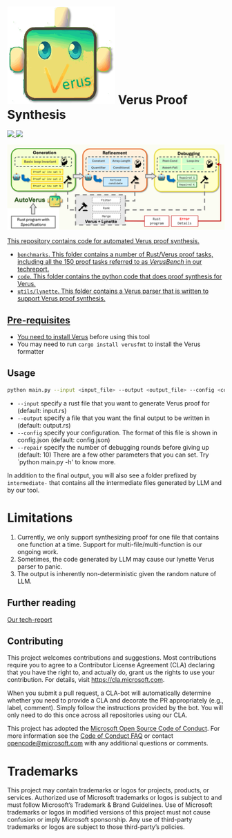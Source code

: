 # ![Project logo](assets/logo.png) Verus Proof Synthesis

<p align="left">
    <a href="https://arxiv.org/abs/2409.13082"><img src="https://img.shields.io/badge/arXiv-2409.13082-b31b1b.svg?style=for-the-badge">
    <a href="https://sites.google.com/view/autoverus"><img src="https://img.shields.io/badge/Website-blue.svg?style=for-the-badge">
</p>

![Framework](assets/framework.png)

This repository contains code for automated Verus proof synthesis.

* `benchmarks`. This folder contains a number of Rust/Verus proof tasks, including all the 150 proof tasks referred to as <i>VerusBench</i> in our techreport.
* `code`. This folder contains the python code that does proof synthesis for Verus.
* `utils/lynette`. This folder contains a Verus parser that is written to support Verus proof synthesis.

## Pre-requisites

* You need to install [Verus](https://github.com/verus-lang/verus) before using this tool
* You may need to run `cargo install verusfmt` to install the Verus formatter

## Usage

```bash
python main.py --input <input_file> --output <output_file> --config <config_file> 
```
* `--input` specify a rust file that you want to generate Verus proof for (default: input.rs)
* `--output` specify a file that you want the final output to be written in (default: output.rs)
* `--config` specify your configuration. The format of this file is shown in config.json (default: config.json)
* `--repair` specify the number of debugging rounds before giving up (default: 10) 
There are a few other parameters that you can set. Try `python main.py -h' to know more.

In addition to the final output, you will also see a folder prefixed by `intermediate-` that contains all the intermediate files generated by LLM and by our tool.

# Limitations
1. Currently, we only support synthesizing proof for one file that contains one function at a time. Support for multi-file/multi-function is our ongoing work.
2. Sometimes, the code generated by LLM may cause our lynette Verus parser to panic.
3. The output is inherently non-deterministic given the random nature of LLM.

## Further reading

[Our tech-report](https://arxiv.org/abs/2409.13082)

## Contributing

This project welcomes contributions and suggestions. Most contributions require you to agree to a Contributor License Agreement (CLA) declaring that you have the right to, and actually do, grant us the rights to use your contribution. For details, visit https://cla.microsoft.com.

When you submit a pull request, a CLA-bot will automatically determine whether you need to provide a CLA and decorate the PR appropriately (e.g., label, comment). Simply follow the instructions provided by the bot. You will only need to do this once across all repositories using our CLA.

This project has adopted the [Microsoft Open Source Code of Conduct](https://opensource.microsoft.com/codeofconduct/). For more information see the [Code of Conduct FAQ](https://opensource.microsoft.com/codeofconduct/faq/) or contact [opencode@microsoft.com](mailto:opencode@microsoft.com) with any additional questions or comments.

# Trademarks 

This project may contain trademarks or logos for projects, products, or services. Authorized use of Microsoft trademarks or logos is subject to and must follow Microsoft’s Trademark & Brand Guidelines. Use of Microsoft trademarks or logos in modified versions of this project must not cause confusion or imply Microsoft sponsorship. Any use of third-party trademarks or logos are subject to those third-party’s policies.
